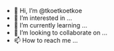 - 👋 Hi, I’m @tkoetkoetkoe
- 👀 I’m interested in ...
- 🌱 I’m currently learning ...
- 💞️ I’m looking to collaborate on ...
- 📫 How to reach me ...

<!---
tkoetkoetkoe/tkoetkoetkoe is a ✨ special ✨ repository because its `README.md` (this file) appears on your GitHub profile.
You can click the Preview link to take a look at your changes.
--->
